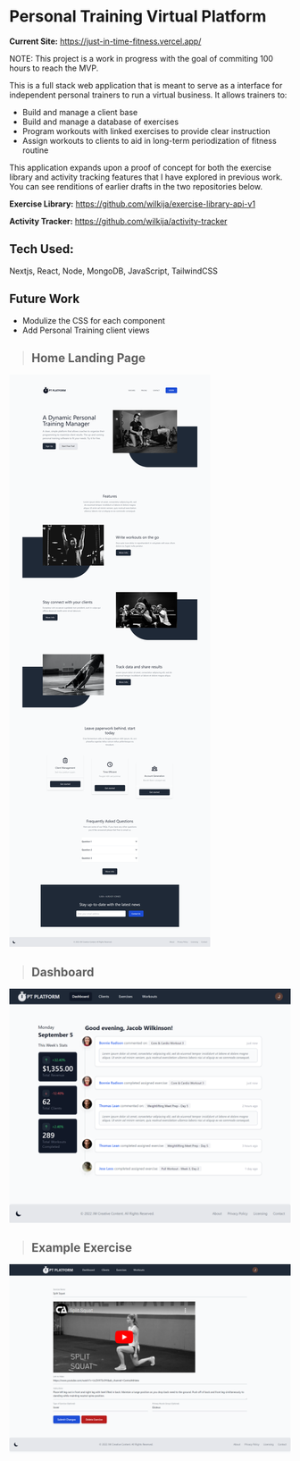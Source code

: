 # Personal Training Virtual Platform

**Current Site:** https://just-in-time-fitness.vercel.app/

NOTE: This project is a work in progress with the goal of commiting 100 hours to reach the MVP.

This is a full stack web application that is meant to serve as a interface for independent personal trainers to run a virtual business. It allows trainers to:
* Build and manage a client base
* Build and manage a database of exercises
* Program workouts with linked exercises to provide clear instruction
* Assign workouts to clients to aid in long-term periodization of fitness routine

This application expands upon a proof of concept for both the exercise library and activity tracking features that I have explored in previous work. You can see renditions of earlier drafts in the two repositories below.

**Exercise Library:** https://github.com/wilkija/exercise-library-api-v1

**Activity Tracker:** https://github.com/wilkija/activity-tracker

## Tech Used:
Nextjs, React, Node, MongoDB, JavaScript, TailwindCSS

## Future Work 
* Modulize the CSS for each component
* Add Personal Training client views


>## Home Landing Page
![Home screen demo image](/public/assets/images/home_screen_demo.png)

>## Dashboard
![Dashboard page demo image](/public/assets/images/dashboard_demo.png)

>## Example Exercise
![Dashboard page demo image](/public/assets/images/exercise_edit_demo.png)